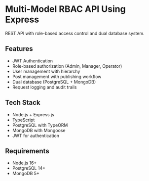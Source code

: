 # Multi-Model RBAC API Using Express

REST API with role-based access control and dual database system.

## Features

- JWT Authentication
- Role-based authorization (Admin, Manager, Operator)
- User management with hierarchy
- Post management with publishing workflow
- Dual database (PostgreSQL + MongoDB)
- Request logging and audit trails

## Tech Stack

- Node.js + Express.js
- TypeScript
- PostgreSQL with TypeORM
- MongoDB with Mongoose
- JWT for authentication

## Requirements

- Node.js 16+
- PostgreSQL 14+
- MongoDB 5+